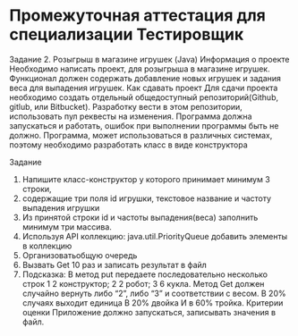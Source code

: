 # Промежуточная аттестация для специализации Тестировщик
Задание 2. Розыгрыш в магазине игрушек (Java)
Информация о проекте
Необходимо написать проект, для розыгрыша в магазине игрушек. 
Функционал должен содержать добавление новых игрушек и задания веса для выпадения игрушек.
Как сдавать проект
Для сдачи проекта необходимо создать отдельный общедоступный репозиторий(Github, gitlub, или Bitbucket).
Разработку вести в этом репозитории, использовать пул реквесты на изменения. 
Программа должна запускаться и работать, ошибок при выполнении программы быть не должно. 
Программа, может использоваться в различных системах, 
поэтому необходимо разработать класс в виде конструктора

Задание
1) Напишите класс-конструктор у которого принимает минимум 3 строки, 
2) содержащие три поля id игрушки, текстовое название и частоту выпадения игрушки
2) Из принятой строки id и частоты выпадения(веса) заполнить минимум три массива.
3) Используя API коллекцию: java.util.PriorityQueue добавить элементы в коллекцию
4) Организоватьобщую очередь
5) Вызвать Get 10 раз и записать результат в файл
6) 
   Подсказка:
   В метод put передаете последовательно несколько строк
   1 2 конструктор; 
   2 2 робот;
   3 6 кукла.
   Метод Get должен случайно вернуть либо “2”, либо “3” и соответствии с весом. 
   В 20% случаях выходит единица
   В 20% двойка
   И в 60% тройка.
   Критерии оценки
   Приложение должно запускаться, записывать значения в файл.